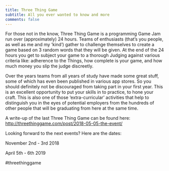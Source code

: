 ```yaml
---
title: Three Thing Game
subtitle: All you ever wanted to know and more
comments: false
---
```


For those not in the know, Three Thing Game is a programming Game Jam run over (approximately) 24 hours. Teams of enthusiasts (that’s you people, as well as me and my ‘kind’) gather to challenge themselves to create a game based on 3 random words that they will be given. At the end of the 24 hours you get to subject your game to a thorough Judging against various criteria like: adherence to the Things, how complete is your game, and how much money you slip the judge discreetly.

Over the years teams from all years of study have made some great stuff, some of which has even been published in various app stores. So you should definitely not be discouraged from taking part in your first year. This is an excellent opportunity to put your skills in to practice, to hone your craft. This is also one of those ‘extra-curricular’ activities that help to distinguish you in the eyes of potential employers from the hundreds of other people that will be graduating from here at the same time. 

A write-up of the last Three Thing Game can be found here: http://threethinggame.com/post/2018-05-05-the-event/

Looking forward to the next events? Here are the dates:

November 2nd - 3rd 2018

April 5th - 6th 2019

#threethinggame